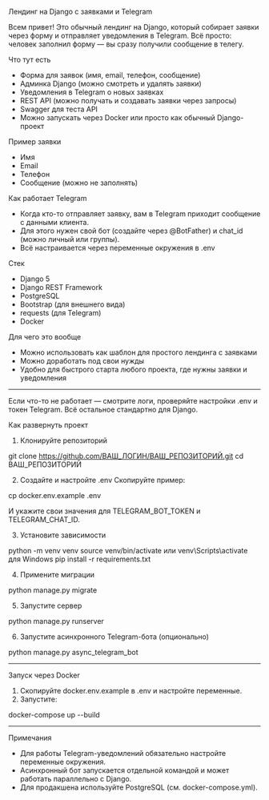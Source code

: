 Лендинг на Django с заявками и Telegram

Всем привет! Это обычный лендинг на Django, который собирает заявки через форму и отправляет уведомления в Telegram. Всё просто: человек заполнил форму — вы сразу получили сообщение в телегу.

Что тут есть
- Форма для заявок (имя, email, телефон, сообщение)
- Админка Django (можно смотреть и удалять заявки)
- Уведомления в Telegram о новых заявках
- REST API (можно получать и создавать заявки через запросы)
- Swagger для теста API
- Можно запускать через Docker или просто как обычный Django-проект

Пример заявки
- Имя
- Email
- Телефон
- Сообщение (можно не заполнять)

Как работает Telegram
- Когда кто-то отправляет заявку, вам в Telegram приходит сообщение с данными клиента.
- Для этого нужен свой бот (создайте через @BotFather) и chat_id (можно личный или группы).
- Всё настраивается через переменные окружения в .env

Стек
- Django 5
- Django REST Framework
- PostgreSQL
- Bootstrap (для внешнего вида)
- requests (для Telegram)
- Docker

Для чего это вообще
- Можно использовать как шаблон для простого лендинга с заявками
- Можно доработать под свои нужды
- Удобно для быстрого старта любого проекта, где нужны заявки и уведомления

---

Если что-то не работает — смотрите логи, проверяйте настройки .env и токен Telegram. Всё остальное стандартно для Django. 


Как развернуть проект

1. Клонируйте репозиторий

git clone https://github.com/ВАШ_ЛОГИН/ВАШ_РЕПОЗИТОРИЙ.git
cd ВАШ_РЕПОЗИТОРИЙ

2. Создайте и настройте .env
Скопируйте пример:

cp docker.env.example .env

И укажите свои значения для TELEGRAM_BOT_TOKEN и TELEGRAM_CHAT_ID.

3. Установите зависимости

python -m venv venv
source venv/bin/activate  или venv\Scripts\activate для Windows
pip install -r requirements.txt

4. Примените миграции

python manage.py migrate

5. Запустите сервер

python manage.py runserver

6. Запустите асинхронного Telegram-бота (опционально)

python manage.py async_telegram_bot

---

Запуск через Docker

1. Скопируйте docker.env.example в .env и настройте переменные.
2. Запустите:

docker-compose up --build

---

Примечания
- Для работы Telegram-уведомлений обязательно настройте переменные окружения.
- Асинхронный бот запускается отдельной командой и может работать параллельно с Django.
- Для продакшена используйте PostgreSQL (см. docker-compose.yml). 